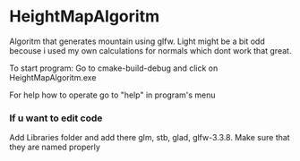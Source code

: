 # HeightMapAlgoritm
Algoritm that generates mountain using glfw.
Light might be a bit odd becouse i used my own calculations for normals which dont work that great.

To start program:
	Go to cmake-build-debug and click on HeightMapAlgoritm.exe

For help how to operate go to "help" in program's menu

### If u want to edit code
Add Libraries folder and add there glm, stb, glad, glfw-3.3.8. Make sure that they are named properly
